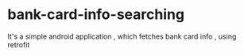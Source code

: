 # bank-card-info-searching
It's a simple android application , which fetches bank card info , using retrofit
